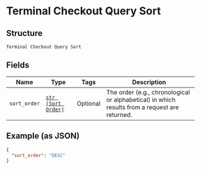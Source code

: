 
# Terminal Checkout Query Sort

## Structure

`Terminal Checkout Query Sort`

## Fields

| Name | Type | Tags | Description |
|  --- | --- | --- | --- |
| `sort_order` | [`str (Sort Order)`](../../doc/models/sort-order.md) | Optional | The order (e.g., chronological or alphabetical) in which results from a request are returned. |

## Example (as JSON)

```json
{
  "sort_order": "DESC"
}
```

